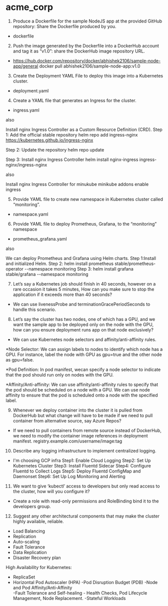 # acme_corp

1. Produce a Dockerfile for the sample NodeJS app at the provided GitHub repository: Share the Dockerfile produced by you.
- dockerfile

2. Push the image generated by the Dockerfile into a DockerHub account and tag it as “v1.0”: share the DockerHub image repository URL.
- https://hub.docker.com/repository/docker/abhishek2106/sample-node-app/general	
docker pull abhishek2106/sample-node-app:v1.0

3. Create the Deployment YAML File to deploy this image into a Kubernetes cluster.
- deployment.yaml

4. Create a YAML file that generates an Ingress for the cluster.
- ingress.yaml
  
also

Install nginx Ingress Controller as a Custom Resource Definition (CRD).
Step 1: Add the official stable repository
helm repo add ingress-nginx https://kubernetes.github.io/ingress-nginx

Step 2: Update the repository
helm repo update

Step 3: Install nginx Ingress Controller
helm install nginx-ingress ingress-nginx/ingress-nginx

also

Install nginx Ingress Controller for minukube
minikube addons enable ingress

5. Provide YAML file to create new namespace in Kubernetes cluster called “monitoring”.
- namespace.yaml

6. Provide YAML file to deploy Prometheus, Grafana, to the “monitoring” namespace
- prometheus_grafana.yaml

also

We can deploy Prometheus and Grafana using Helm charts. 
Step 1:Install and initialized Helm.
Step 2: helm install prometheus stable/prometheus-operator --namespace monitoring
Step 3: helm install grafana stable/grafana --namespace monitoring

7. Let’s say a Kubernetes job should finish in 40 seconds, however on a rare occasion it takes 5 minutes, How can you make sure to stop the application if it exceeds more than 40 seconds?
- We can use livenessProbe and terminationGracePeriodSeconds to handle this scenario.

8. Let’s say the cluster has two nodes, one of which has a GPU, and we want the sample app to be deployed only on the node with the GPU, how can you ensure deployment runs app on that node exclusively? 
- We can use Kubernetes node selectors and affinity/anti-affinity rules.

*Node Selector: We can assign labels to nodes to identify which node has a GPU. For instance, label the node with GPU as gpu=true and the other node as gpu=false.

*Pod Definition: In pod manifest, wecan specify a node selector to indicate that the pod should run only on nodes with the GPU. 

*Affinity/Anti-affinity: We can use affinity/anti-affinity rules to specify that the pod should be scheduled on a node with a GPU. We can use node affinity to ensure that the pod is scheduled onto a node with the specified label.

9. Whenever we deploy container into the cluster it is pulled from DockerHub but what change will have to be made if we need to pull container from alternative source, say Azure Repos?
- If we need to pull containers from remote source instead of DockerHub, we need to modify the container image references in deployment manifest.
  registry.example.com/username/image:tag

10. Describe any logging infrastructure to implement centralized logging.
- I'm choosing GCP infra
Step1: Enable Cloud Logging
Step2: Set Up Kubernetes Cluster
Step3: Install Fluentd Sidecar
Step4: Configure Fluentd to Collect Logs
Step5: Deploy Fluentd ConfigMap and Daemonset
Step6: Set Up Log Monitoring and Alerting

11. We want to give ‘kubectl’ access to developers but only read access to the cluster, how will you configure it?
- Create a role with read-only permissions and RoleBinding bind it to the developers group.

12. Suggest any other architectural components that may make the cluster highly available, reliable.
- Load Balancing
- Replication
- Auto-scaling
- Fault Tolerance
- Data Replication
- Disaster Recovery plan

High Availability for Kubernetes:
- ReplicaSet
- Horizontal Pod Autoscaler (HPA)
-Pod Disruption Budget (PDB)
-Node and Pod Affinity/Anti-Affinity  
-Fault Tolerance and Self-healing - Health Checks, Pod Lifecycle Management, Node Replacement.
-Stateful Workloads
